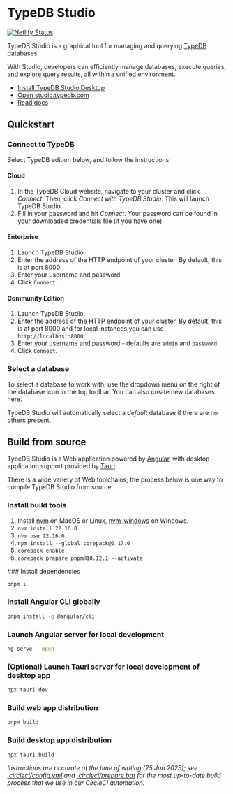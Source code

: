# TypeDB Studio

[![Netlify Status](https://api.netlify.com/api/v1/badges/5e9c0038-d5ec-48d8-8217-27654feae68c/deploy-status)](https://app.netlify.com/sites/typedb-studio/deploys)

TypeDB Studio is a graphical tool for managing and querying [TypeDB](https://typedb.com) databases.

With Studio, developers can efficiently manage databases, execute queries, and explore query results,
all within a unified environment.

- [Install TypeDB Studio Desktop](https://typedb.com/docs/home/install-tools#_studio)
- [Open studio.typedb.com](https://studio.typedb.com)
- [Read docs](https://typedb.com/docs/manual/tools/studio)

## Quickstart

### Connect to TypeDB

Select TypeDB edition below, and follow the instructions:

#### Cloud
1. In the TypeDB Cloud website, navigate to your cluster and click *Connect*. Then, click *Connect with TypeDB Studio*. This will launch TypeDB Studio.
2. Fill in your password and hit *Connect*. Your password can be found in your downloaded credentials file (if you have one).

#### Enterprise
1. Launch TypeDB Studio.
2. Enter the address of the HTTP endpoint of your cluster. By default, this is at port 8000.
3. Enter your username and password.
4. Click `Connect`.

#### Community Edition
1. Launch TypeDB Studio.
2. Enter the address of the HTTP endpoint of your cluster. By default, this is at port 8000 and for local instances you can use `http://localhost:8000`.
3. Enter your username and password - defaults are `admin` and `password`.
4. Click `Connect`.

### Select a database

To select a database to work with, use the dropdown menu on the right of the database icon in the top toolbar. You can also create new databases here.

TypeDB Studio will automatically select a *default* database if there are no others present.

## Build from source

TypeDB Studio is a Web application powered by [Angular](https://angular.dev), with desktop application support provided by [Tauri](https://tauri.app).

There is a wide variety of Web toolchains; the process below is one way to compile TypeDB Studio from source.

### Install build tools

1. Install [nvm](https://github.com/nvm-sh/nvm) on MacOS or Linux, [nvm-windows](https://github.com/coreybutler/nvm-windows) on Windows.
2. `nvm install 22.16.0`
3. `nvm use 22.16.0`
4. `npm install --global corepack@0.17.0`
5. `corepack enable`
6. `corepack prepare pnpm@10.12.1 --activate`
   
### Install dependencies

```sh
pnpm i
```

### Install Angular CLI globally

```sh
pnpm install -g @angular/cli
```

### Launch Angular server for local development

```sh
ng serve --open
```

### (Optional) Launch Tauri server for local development of desktop app

```sh
npx tauri dev
```

### Build web app distribution

```sh
pnpm build
```

### Build desktop app distribution

```sh
npx tauri build
```

_Instructions are accurate at the time of writing (25 Jun 2025); see [.circleci/config.yml](.circleci/config.yml) and [.circleci/prepare.bat](.circleci/prepare.bat) for the most up-to-date build process that we use in our CircleCI automation._

